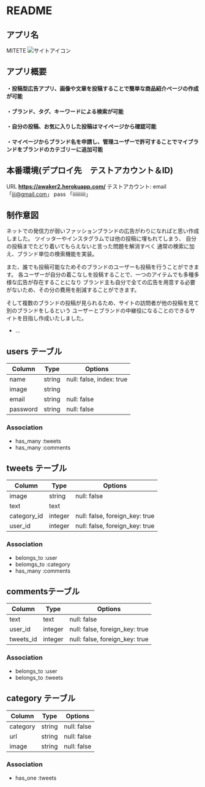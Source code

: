 # README

## アプリ名
MITETE
![サイトアイコン](./images/111.png)

## アプリ概要

#### ・投稿型広告アプリ、画像や文章を投稿することで簡単な商品紹介ページの作成が可能
#### ・ブランド、タグ、キーワードによる検索が可能
#### ・自分の投稿、お気に入りした投稿はマイページから確認可能
#### ・マイページからブランド名を申請し、管理ユーザーで許可することでマイブランドをブランドのカテゴリーに追加可能

## 本番環境(デプロイ先　テストアカウント＆ID)

URL **https://awaker2.herokuapp.com/**
テストアカウント: email 「iii@gmail.com」
             pass  「iiiiiiiiii」

## 制作意図

ネットでの発信力が弱いファッションブランドの広告がわりになればと思い作成しました。
ツイッターやインスタグラムでは他の投稿に埋もれてしまう、
自分の投稿までたどり着いてもらえないと言った問題を解消すべく
通常の検索に加え、ブランド単位の検索機能を実装。

また、誰でも投稿可能なためそのブランドのユーザーも投稿を行うことができます。
各ユーザーが自分の着こなしを投稿することで、一つのアイテムでも多種多様な広告が存在することになり
ブランド主も自分で全ての広告を用意する必要がないため、その分の費用を削減することができます。

そして複数のブランドの投稿が見られるため、サイトの訪問者が他の投稿を見て別のブランドをしるという
ユーザーとブランドの中継役になることのできるサイトを目指し作成いたしました。



* ...
## users テーブル

|Column|Type|Options|
|------|----|-------|
|name|string|null: false, index: true|
|image|string|
|email|string|null: false|
|password|string|null: false|
### Association
- has_many :tweets
- has_many :comments

## tweets テーブル

|Column|Type|Options|
|------|----|-------|
|image|string|null: false|
|text|text|
|category_id|integer|null: false, foreign_key: true|
|user_id|integer|null: false, foreign_key: true|
### Association
- belongs_to :user
- belomgs_to :category
- has_many :comments

## commentsテーブル
|Column|Type|Options|
|------|----|-------|
|text|text|null: false|
|user_id|integer|null: false, foreign_key: true|
|tweets_id|integer|null: false, foreign_key: true|
### Association
- belongs_to :user
- belongs_to :tweets

## category テーブル
|Column|Type|Options|
|------|----|-------|
|category|string|null: false|
|url|string|null: false|
|image|string|null: false|
### Association
- has_one :tweets
